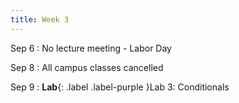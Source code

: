 ```yaml
---
title: Week 3
---
```


Sep 6
: No lecture meeting - Labor Day
  
Sep 8
: All campus classes cancelled
<!-- : **Lab 2 due**{: .label .label-red } -->

Sep 9
: **Lab**{: .label .label-purple }Lab 3: Conditionals

<!-- Sep 12 -->
<!-- : **HW 2 Due**{: .label .label-red } -->
<!--   : [Solution](#) -->



